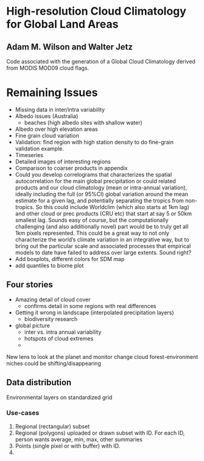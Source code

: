 High-resolution Cloud Climatology for Global Land Areas
=====

## Adam M. Wilson and Walter Jetz

Code associated with the generation of  a Global Cloud Climatology derived from MODIS MOD09 cloud flags.



# Remaining Issues

* Missing data in inter/intra variability
* Albedo issues (Australia)
   *  beaches (high albedo sites with shallow water)
* Albedo  over high elevation areas
* Fine grain cloud variation 
* Validation: find region with high station density to do fine-grain validation example. 
* Timeseries
* Detailed images of interesting regions
* Comparison to coarser products in appendix
* Could you develop correlograms that characterizes the spatial autocorrelation for the main global precipitation or could related products and our cloud climatology (mean or intra-annual variation), ideally including the full (or 95%CI) global variation around the mean estimate for a given lag, and potentially separating the tropics from non-tropics. So this could include Worldclim (which also starts at 1km lag) and other cloud or prec products (CRU etc) that start at say 5 or 50km smallest lag. Sounds easy of course, but the computationally challenging (and also additionally novel) part would be to truly get all 1km pixels represented.  This could be a great way to not only characterize the world’s climate variation in an integrative way, but to bring out the particular scale and associated processes that empirical models to date have failed to address over large extents. Sound right?
* Add boxplots, different colors for SDM map
* add quantiles to biome plot


## Four stories
 * Amazing detail of cloud cover
    * confirms detail in some regions with real differences
 * Getting it wrong in landscape  (interpolated precipitation layers)
    *   biodiversity research
 * global picture
    * inter vs. intra annual variability
    * hotspots of cloud extremes
    * 
    

New lens to look at the planet and monitor change
  cloud forest-environment niches could be shifting/disappearing
  
## Data distribution
Environmental layers on standardized grid

### Use-cases
1.  Regional (rectangular) subset
2.  Regional (polygons) uploaded or drawn subset with ID.  For each ID, person wants average, min, max, other summaries
3.  Points (single pixel or with buffer) with ID.
4.  






